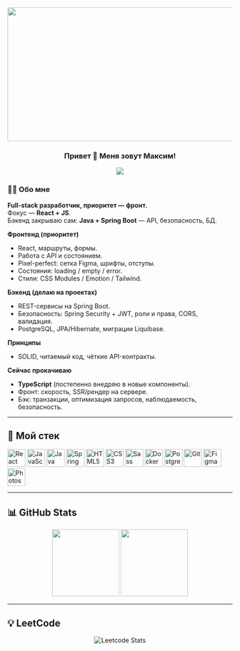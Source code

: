 <div align="center">
  <img src="https://user-images.githubusercontent.com/74038190/225813708-98b745f2-7d22-48cf-9150-083f1b00d6c9.gif" height="300" width="600" />
</div>  

### <div align="center">Привет 👋 Меня зовут Максим!</div>  

<div align="center">
  <img src="https://komarev.com/ghpvc/?username=malishkreet2&style=flat-square" />
</div>  

### 👨‍💻 Обо мне

**Full-stack разработчик, приоритет — фронт.**  
Фокус — **React + JS**.  
Бэкенд закрываю сам: **Java + Spring Boot** — API, безопасность, БД.

**Фронтенд (приоритет)**  
- React, маршруты, формы.  
- Работа с API и состоянием.  
- Pixel-perfect: сетка Figma, шрифты, отступы.  
- Состояния: loading / empty / error.  
- Стили: CSS Modules / Emotion / Tailwind.

**Бэкенд (делаю на проектах)**  
- REST-сервисы на Spring Boot.  
- Безопасность: Spring Security + JWT, роли и права, CORS, валидация.  
- PostgreSQL, JPA/Hibernate, миграции Liquibase.

**Принципы**  
- SOLID, читаемый код, чёткие API-контракты.

**Сейчас прокачиваю**  
- **TypeScript** (постепенно внедряю в новые компоненты).  
- Фронт: скорость, SSR/рендер на сервере.  
- Бэк: транзакции, оптимизация запросов, наблюдаемость, безопасность.


---

## 🚀 Мой стек

<div align="left">
  <img src="https://profilinator.rishav.dev/skills-assets/react-original-wordmark.svg" alt="React" height="40" />
  <img src="https://profilinator.rishav.dev/skills-assets/javascript-original.svg" alt="JavaScript" height="40" />
  <img src="https://profilinator.rishav.dev/skills-assets/java-original-wordmark.svg" alt="Java" height="40" />
  <img src="https://profilinator.rishav.dev/skills-assets/springio-icon.svg" alt="Spring" height="40" />
  <img src="https://profilinator.rishav.dev/skills-assets/html5-original-wordmark.svg" alt="HTML5" height="40" />
  <img src="https://profilinator.rishav.dev/skills-assets/css3-original-wordmark.svg" alt="CSS3" height="40" />
  <img src="https://profilinator.rishav.dev/skills-assets/sass-original.svg" alt="Sass" height="40" />
  <img src="https://profilinator.rishav.dev/skills-assets/docker-original-wordmark.svg" alt="Docker" height="40" />
  <img src="https://profilinator.rishav.dev/skills-assets/postgresql-original-wordmark.svg" alt="PostgreSQL" height="40" />
  <img src="https://profilinator.rishav.dev/skills-assets/git-scm-icon.svg" alt="Git" height="40" />
  <img src="https://profilinator.rishav.dev/skills-assets/figma-icon.svg" alt="Figma" height="40" />
  <img src="https://profilinator.rishav.dev/skills-assets/photoshop-plain.svg" alt="Photoshop" height="40" />

</div>

---

## 📊 GitHub Stats

<div align="center">
  <img src="https://github-readme-stats.vercel.app/api?username=malishkreet&show_icons=true&count_private=true&hide_border=true" height="150" />
  <img src="https://github-readme-stats.vercel.app/api/top-langs/?username=malishkreet&hide_border=true&layout=compact" height="150" />
</div>

---

## 💡 LeetCode

<div align="center">

<img src="https://leetcard.jacoblin.cool/MaximZaikin?theme=dark" alt="Leetcode Stats" />

</div>
